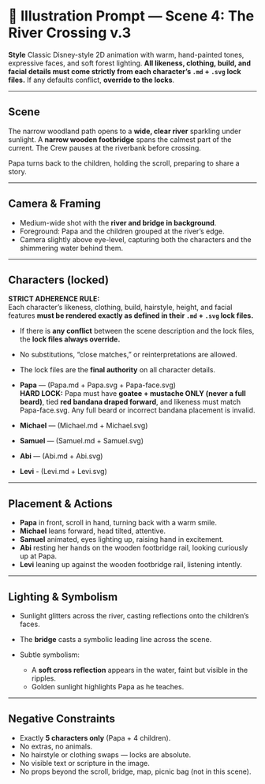 # 🎨 Illustration Prompt — Scene 4: The River Crossing v.3

**Style**
Classic Disney-style 2D animation with warm, hand-painted tones, expressive faces, and soft forest lighting.
**All likeness, clothing, build, and facial details must come strictly from each character’s `.md` + `.svg` lock files.** If any defaults conflict, **override to the locks**.

---

## Scene

The narrow woodland path opens to a **wide, clear river** sparkling under sunlight. A **narrow wooden footbridge** spans the calmest part of the current. The Crew pauses at the riverbank before crossing.

Papa turns back to the children, holding the scroll, preparing to share a story.

---

## Camera & Framing

* Medium-wide shot with the **river and bridge in background**.
* Foreground: Papa and the children grouped at the river’s edge.
* Camera slightly above eye-level, capturing both the characters and the shimmering water behind them.

---

## Characters (locked)

**STRICT ADHERENCE RULE:**  
Each character’s likeness, clothing, build, hairstyle, height, and facial features **must be rendered exactly as defined in their `.md` + `.svg` lock files.**  

* If there is **any conflict** between the scene description and the lock files, the **lock files always override.**  
* No substitutions, “close matches,” or reinterpretations are allowed.  
* The lock files are the **final authority** on all character details.

* **Papa** — (Papa.md + Papa.svg + Papa-face.svg)  
  **HARD LOCK:** Papa must have **goatee + mustache ONLY (never a full beard)**, tied **red bandana draped forward**, and likeness must match Papa-face.svg. Any full beard or incorrect bandana placement is invalid.
* **Michael** — (Michael.md + Michael.svg)
* **Samuel** — (Samuel.md + Samuel.svg)
* **Abi** — (Abi.md + Abi.svg)
* **Levi** - (Levi.md + Levi.svg)

---

## Placement & Actions

* **Papa** in front, scroll in hand, turning back with a warm smile.
* **Michael** leans forward, head tilted, attentive.
* **Samuel** animated, eyes lighting up, raising hand in excitement.
* **Abi** resting her hands on the wooden footbridge rail, looking curiously up at Papa.
* **Levi** leaning up against the wooden footbridge rail, listening intently.

---

## Lighting & Symbolism

* Sunlight glitters across the river, casting reflections onto the children’s faces.
* The **bridge** casts a symbolic leading line across the scene.
* Subtle symbolism:

  * A **soft cross reflection** appears in the water, faint but visible in the ripples.
  * Golden sunlight highlights Papa as he teaches.

---

## Negative Constraints

* Exactly **5 characters only** (Papa + 4 children).
* No extras, no animals.
* No hairstyle or clothing swaps — locks are absolute.
* No visible text or scripture in the image.
* No props beyond the scroll, bridge, map, picnic bag (not in this scene).

